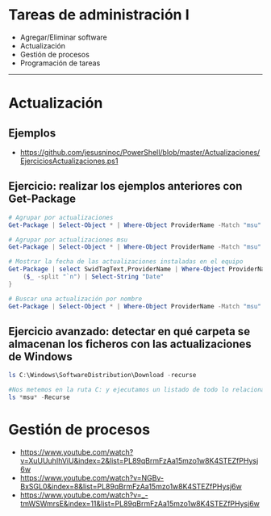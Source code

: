 # Tareas de administración I
- Agregar/Eliminar software
- Actualización
- Gestión de procesos
- Programación de tareas

--------------

# Actualización
## Ejemplos
- https://github.com/jesusninoc/PowerShell/blob/master/Actualizaciones/EjerciciosActualizaciones.ps1

## Ejercicio: realizar los ejemplos anteriores con Get-Package
```PowerShell
# Agrupar por actualizaciones
Get-Package | Select-Object * | Where-Object ProviderName -Match "msu" | Out-GridView

# Agrupar por actualizaciones msu
Get-Package | Select-Object * | Where-Object ProviderName -Match "msu" | Out-GridView

# Mostrar la fecha de las actualizaciones instaladas en el equipo
Get-Package | select SwidTagText,ProviderName | Where-Object ProviderName -Match "msu" | %{
    ($_ -split "`n") | Select-String "Date"
}

# Buscar una actualización por nombre
Get-Package | Select-Object * | Where-Object ProviderName -Match "msu"
```

## Ejercicio avanzado: detectar en qué carpeta se almacenan los ficheros con las actualizaciones de Windows
```PowerShell
ls C:\Windows\SoftwareDistribution\Download -recurse
```
```PowerShell
#Nos metemos en la ruta C: y ejecutamos un listado de todo lo relacionado con msu
ls *msu* -Recurse
```

# Gestión de procesos
- https://www.youtube.com/watch?v=XuUUuhIhViU&index=2&list=PL89qBrmFzAa15mzo1w8K4STEZfPHysj6w
- https://www.youtube.com/watch?v=NGBv-BxSGL0&index=8&list=PL89qBrmFzAa15mzo1w8K4STEZfPHysj6w
- https://www.youtube.com/watch?v=_-tmWSWmrsE&index=11&list=PL89qBrmFzAa15mzo1w8K4STEZfPHysj6w
